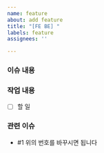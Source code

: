 ```yaml
---
name: feature
about: add feature
title: "[FE BE] "
labels: feature
assignees: ''

---
```


### 이슈 내용

### 작업 내용
- [ ] 할 일

### 관련 이슈
- #1
위의 번호를 바꾸시면 됩니다
